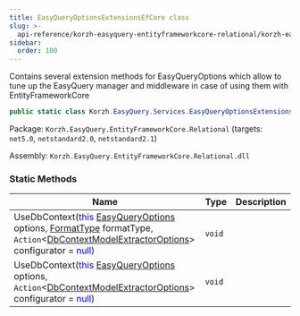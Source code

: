 ```yaml
---
title: EasyQueryOptionsExtensionsEfCore class
slug: >-
  api-reference/korzh-easyquery-entityframeworkcore-relational/korzh-easyquery-services-namespace/easyqueryoptionsextensionsefcore-class
sidebar:
  order: 100
---
```


Contains several extension methods for EasyQueryOptions  which allow to tune up the EasyQuery manager and middleware  in case of using them with EntityFrameworkCore
```csharp
public static class Korzh.EasyQuery.Services.EasyQueryOptionsExtensionsEfCore

```
Package: `Korzh.EasyQuery.EntityFrameworkCore.Relational` (targets: `net5.0`, `netstandard2.0`, `netstandard2.1`)

Assembly: `Korzh.EasyQuery.EntityFrameworkCore.Relational.dll`

### Static Methods

| Name | Type | Description | 
| --- | --- | --- | 
| UseDbContext(<span style='color: blue'>this</span> [EasyQueryOptions](/easyquery/docs/api-reference/korzh-easyquery/korzh-easyquery-services-namespace/easyqueryoptions-class) options, [FormatType](/easyquery/docs/api-reference/korzh-easyquery-db/korzh-easyquery-db-namespace/formattype-enum) formatType, `Action`&lt;[DbContextModelExtractorOptions](/easyquery/docs/api-reference/korzh-easyquery-entityframeworkcore-relational/korzh-easyquery-entityframeworkcore-namespace/dbcontextmodelextractoroptions-class)&gt; configurator = <span style='color: blue'>null</span>) | `void` |  | 
| UseDbContext(<span style='color: blue'>this</span> [EasyQueryOptions](/easyquery/docs/api-reference/korzh-easyquery/korzh-easyquery-services-namespace/easyqueryoptions-class) options, `Action`&lt;[DbContextModelExtractorOptions](/easyquery/docs/api-reference/korzh-easyquery-entityframeworkcore-relational/korzh-easyquery-entityframeworkcore-namespace/dbcontextmodelextractoroptions-class)&gt; configurator = <span style='color: blue'>null</span>) | `void` |  |
